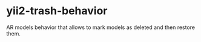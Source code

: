 # yii2-trash-behavior
AR models behavior that allows to mark models as deleted and then restore them.

